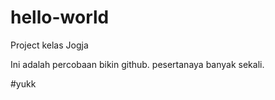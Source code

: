 # hello-world
Project kelas Jogja

Ini adalah percobaan bikin github.
pesertanaya banyak sekali.

#yukk
